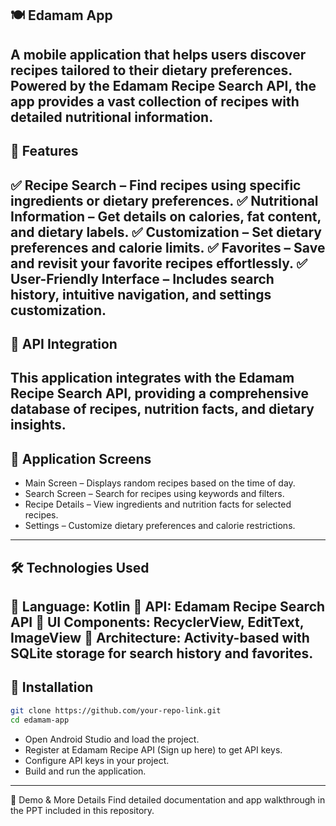 ## 🍽️ Edamam App
A mobile application that helps users discover recipes tailored to their dietary preferences. Powered by the Edamam Recipe Search API, the app provides a vast collection of recipes with detailed nutritional information.
---
## 🚀 Features
✅ Recipe Search – Find recipes using specific ingredients or dietary preferences.
✅ Nutritional Information – Get details on calories, fat content, and dietary labels.
✅ Customization – Set dietary preferences and calorie limits.
✅ Favorites – Save and revisit your favorite recipes effortlessly.
✅ User-Friendly Interface – Includes search history, intuitive navigation, and settings customization.
---
## 🔗 API Integration
This application integrates with the Edamam Recipe Search API, providing a comprehensive database of recipes, nutrition facts, and dietary insights.
---
## 📱 Application Screens
- Main Screen – Displays random recipes based on the time of day.
- Search Screen – Search for recipes using keywords and filters.
- Recipe Details – View ingredients and nutrition facts for selected recipes.
- Settings – Customize dietary preferences and calorie restrictions.
---
## 🛠️ Technologies Used
🔹 Language: Kotlin
🔹 API: Edamam Recipe Search API
🔹 UI Components: RecyclerView, EditText, ImageView
🔹 Architecture: Activity-based with SQLite storage for search history and favorites.
---
## 📖 Installation
```Bash
git clone https://github.com/your-repo-link.git
cd edamam-app
```
- Open Android Studio and load the project.
- Register at Edamam Recipe API (Sign up here) to get API keys.
- Configure API keys in your project.
- Build and run the application.
---
🎥 Demo & More Details
Find detailed documentation and app walkthrough in the PPT included in this repository.
